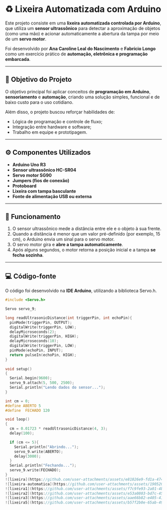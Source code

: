 # ♻️ Lixeira Automatizada com Arduino

Este projeto consiste em uma **lixeira automatizada controlada por Arduino**, que utiliza um **sensor ultrassônico** para detectar a aproximação de objetos (como uma mão) e acionar automaticamente a abertura da tampa por meio de um **servo motor**.

Foi desenvolvido por **Ana Caroline Leal do Nascimento** e **Fabrício Longo** como um exercício prático de **automação, eletrônica e programação embarcada**.

---

## 🧠 Objetivo do Projeto

O objetivo principal foi aplicar conceitos de **programação em Arduino**, **sensoriamento** e **automação**, criando uma solução simples, funcional e de baixo custo para o uso cotidiano.

Além disso, o projeto buscou reforçar habilidades de:
- Lógica de programação e controle de fluxo;
- Integração entre hardware e software;
- Trabalho em equipe e prototipagem.

---

## ⚙️ Componentes Utilizados

- **Arduino Uno R3**
- **Sensor ultrassônico HC-SR04**
- **Servo motor SG90**
- **Jumpers (fios de conexão)**
- **Protoboard**
- **Lixeira com tampa basculante**
- **Fonte de alimentação USB ou externa**

---

## 🔌 Funcionamento

1. O sensor ultrassônico mede a distância entre ele e o objeto à sua frente.  
2. Quando a distância é menor que um valor pré-definido (por exemplo, 15 cm), o Arduino envia um sinal para o servo motor.  
3. O servo motor gira e **abre a tampa automaticamente**.  
4. Após alguns segundos, o motor retorna a posição inicial e a tampa **se fecha sozinha**.

---

## 💻 Código-fonte

O código foi desenvolvido na **IDE Arduino**, utilizando a biblioteca Servo.h.

```cpp
#include <Servo.h>

Servo servo_9;

long readUltrasonicDistance(int triggerPin, int echoPin){
  pinMode(triggerPin, OUTPUT);
  digitalWrite(triggerPin, LOW);
  delayMicroseconds(2);
  digitalWrite(triggerPin, HIGH);
  delayMicroseconds(10);
  digitalWrite(triggerPin, LOW);
  pinMode(echoPin, INPUT);
  return pulseIn(echoPin, HIGH);
}
 
void setup()
{
  Serial.begin(9600);
  servo_9.attach(5, 500, 2500);
  Serial.println("Lendo dados do sensor...");
}

int cm = 0;
#define ABERTO 5
#define  FECHADO 120

void loop()
{
  cm = 0.01723 * readUltrasonicDistance(4, 3);
  delay(100);

  if (cm <= 5){
    Serial.println("Abrindo...");
    servo_9.write(ABERTO);
    delay(3000);
  }
  Serial.println("Fechando...");
  servo_9.write(FECHADO);
}
![lixeira](https://github.com/user-attachments/assets/e81026e9-fd1a-474b-9a31-26fe127baf97)
![lixeira-automatica](https://github.com/user-attachments/assets/19052030-e432-4a72-bc2c-91bc9a96914a)
![lixeira1](https://github.com/user-attachments/assets/f7c9fe93-2a01-4b5c-aafb-67b79b7c851b)
![lixeira2](https://github.com/user-attachments/assets/e53a0803-bd7c-4597-83cf-eb287884f890)
![lixeira3](https://github.com/user-attachments/assets/aae66b82-e405-4173-9963-7de6562ae6b6)
![lixeira5](https://github.com/user-attachments/assets/b57f2b0e-65ab-4905-baa2-af150cbbabdd)



